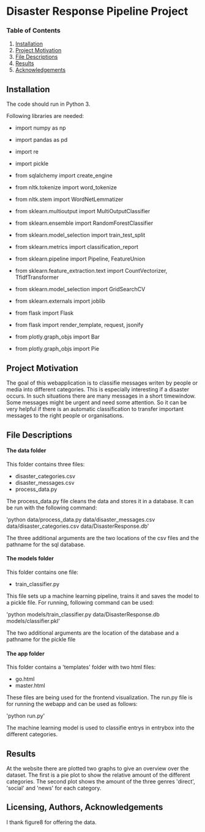 # Disaster Response Pipeline Project

### Table of Contents

1. [Installation](#installation)
2. [Project Motivation](#motivation)
3. [File Descriptions](#files)
4. [Results](#results)
5. [Acknowledgements](#licensing)

## Installation <a name="installation"></a>

The code should run in Python 3.

Following libraries are needed:
- import numpy as np
- import pandas as pd
- import re
- import pickle
- from sqlalchemy import create_engine

- from nltk.tokenize import word_tokenize
- from nltk.stem import WordNetLemmatizer

- from sklearn.multioutput import MultiOutputClassifier
- from sklearn.ensemble import RandomForestClassifier
- from sklearn.model_selection import train_test_split
- from sklearn.metrics import classification_report
- from sklearn.pipeline import Pipeline, FeatureUnion
- from sklearn.feature_extraction.text import CountVectorizer, TfidfTransformer
- from sklearn.model_selection import GridSearchCV
- from sklearn.externals import joblib

- from flask import Flask
- from flask import render_template, request, jsonify

- from plotly.graph_objs import Bar
- from plotly.graph_objs import Pie

## Project Motivation<a name="motivation"></a>
The goal of this webapplication is to classifie messages writen by people or media into different categories. This is especially interesting if a disaster occurs. In such situations there are many messages in a short timewindow. Some messages might be urgent and need some attention. So it can be very helpful if there is an automatic classification to transfer important messages to the right people or organisations.

## File Descriptions <a name="files"></a>

#### The data folder
This folder contains three files:
- disaster_categories.csv
- disaster_messages.csv
- process_data.py

The process_data.py file cleans the data and stores it in a database. It can be run with the following command: 

'python data/process_data.py data/disaster_messages.csv data/disaster_categories.csv data/DisasterResponse.db'

The three additional arguments are the two locations of the csv files and the pathname for the sql database.

#### The models folder
This folder contains one file:
- train_classifier.py

This file sets up a machine learning pipeline, trains it and saves the model to a pickle file. For running, following command can be used:

'python models/train_classifier.py data/DisasterResponse.db models/classifier.pkl'

The two additional arguments are the location of the database and a pathname for the pickle file

#### The app folder
This folder contains a 'templates' folder with two html files:
- go.html
- master.html

These files are being used for the frontend visualization.
The run.py file is for running the webapp and can be used as follows:

'python run.py'

The machine learning model is used to classifie entrys in entrybox into the different categories. 

## Results<a name="results"></a>
At the website there are plotted two graphs to give an overview over the dataset. The first is a pie plot to show the relative amount of the different categories. The second plot shows the amount of the three genres 'direct', 'social' and 'news' for each category. 

## Licensing, Authors, Acknowledgements<a name="licensing"></a>
I thank figure8 for offering the data.
